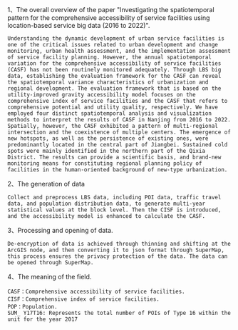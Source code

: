 1、The overall overview of the paper "Investigating the spatiotemporal pattern for the comprehensive accessibility of service facilities using location-based service big data (2016 to 2022)".

	Understanding the dynamic development of urban service facilities is one of the critical issues related to urban development and change monitoring, urban health assessment, and the implementation assessment of service facility planning. However, the annual spatiotemporal variation for the comprehensive accessibility of service facilities (CASF) has not been routinely monitored adequately. Through LBS big data, establishing the evaluation framework for the CASF can reveal the spatiotemporal variance characteristics of urbanization and regional development. The evaluation framework that is based on the utility-improved gravity accessibility model focuses on the comprehensive index of service facilities and the CASF that refers to comprehensive potential and utility quality, respectively. We have employed four distinct spatiotemporal analysis and visualization methods to interpret the results of CASF in Nanjing from 2016 to 2022. Spatially, however, the CASF exhibited a pattern of multi-regional intersection and the coexistence of multiple centers. The emergence of new hotspots, as well as the persistence of existing ones, were predominantly located in the central part of Jiangbei. Sustained cold spots were mainly identified in the northern part of the Qixia District. The results can provide a scientific basis, and brand-new monitoring means for constituting regional planning policy of facilities in the human-oriented background of new-type urbanization.

2、The generation of data

	Collect and preprocess LBS data, including POI data, traffic travel data, and population distribution data, to generate multi-year statistical values at the block level. Then the CISF is introduced, and the accessibility model is enhanced to calculate the CASF.
 
3、Processing and opening of data.

	De-encryption of data is achieved through thinning and shifting at the ArcGIS node, and then converting it to json format through SuperMap, this process ensures the privacy protection of the data. The data can be opened through SuperMap.
 
4、The meaning of the field.

	CASF：Comprehensive accessibility of service facilities.
	CISF：Comprehensive index of service facilities.
	POP：Population.
	SUM_ Y17T16: Represents the total number of POIs of Type 16 within the unit for the year 2017

